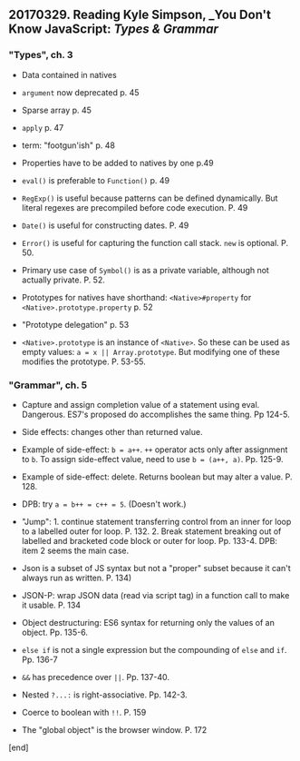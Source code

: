 ## 20170329. Reading Kyle Simpson, _You Don't Know JavaScript: _Types & Grammar_

### "Types", ch. 3

 * Data contained in natives

 * `argument` now deprecated p. 45

 * Sparse array p. 45

 * `apply` p. 47

 * term: "footgun'ish" p. 48

 * Properties have to be added to natives by one p.49

 * `eval()` is preferable to `Function()` p. 49

 * `RegExp()` is useful because patterns can be defined dynamically. But literal regexes are precompiled before code execution. P. 49

 * `Date()` is useful for constructing dates. P. 49

 * `Error()` is useful for capturing the function call stack. `new` is optional. P. 50.

 * Primary use case of `Symbol()` is as a private variable, although not actually private. P. 52.

 * Prototypes for natives have shorthand: `<Native>#property` for `<Native>.prototype.property` p. 52

 * "Prototype delegation" p. 53

 * `<Native>.prototype` is an instance of `<Native>`. So these can be used as empty values: `a = x || Array.prototype`. But modifying one of these modifies the prototype. P. 53-55.

### "Grammar", ch. 5

 * Capture and assign completion value of a statement using eval. Dangerous. ES7's proposed do accomplishes the same thing. Pp 124-5.

 * Side effects: changes other than returned value.

 * Example of side-effect: `b = a++`. `++` operator acts only after assignment to `b`. To assign side-effect value, need to use `b = (a++, a)`. Pp. 125-9.

 * Example of side-effect: delete. Returns boolean but may alter a value. P. 128.

 * DPB: try `a = b++ = c++ = 5`. (Doesn't work.)

 * "Jump": 1. continue statement transferring control from an inner for loop to a labelled outer for loop. P. 132. 2. Break statement breaking out of labelled and bracketed code block or outer for loop. Pp. 133-4. DPB: item 2 seems the main case.

 * Json is a subset of JS syntax but not a "proper" subset because it can't always run as written. P. 134)

 * JSON-P: wrap JSON data (read via script tag) in a function call to make it usable. P. 134

 * Object destructuring: ES6 syntax for returning only the values of an object. Pp. 135-6.

 * `else if` is not a single expression but the compounding of `else` and `if`. Pp. 136-7

 * `&&` has precedence over `||`. Pp. 137-40.

 * Nested `?...:` is right-associative. Pp. 142-3.

 * Coerce to boolean with `!!`. P. 159

 * The "global object" is the browser window. P. 172

[end]
